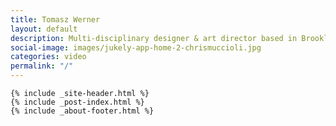 ```yaml
---
title: Tomasz Werner
layout: default
description: Multi-disciplinary designer & art director based in Brooklyn, NY.
social-image: images/jukely-app-home-2-chrismuccioli.jpg
categories: video
permalink: "/"
---
```


    {% include _site-header.html %}
    {% include _post-index.html %}
    {% include _about-footer.html %}
